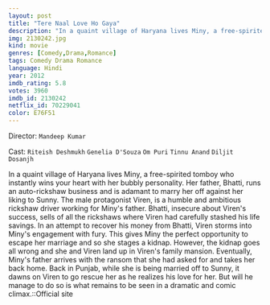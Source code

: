 ```yaml
---
layout: post
title: "Tere Naal Love Ho Gaya"
description: "In a quaint village of Haryana lives Miny, a free-spirited tomboy who instantly wins your heart with her bubbly personality. Her father, Bhatti, runs an auto-rickshaw business and is adamant to marry her off against her liking to Sunny. The male protagonist Viren, is a humble and ambitious rickshaw driver working for Miny's father. Bhatti, insecure about Viren's success, sells of all the rickshaws where Viren had carefully stashed his life savings. In an attempt to recover his money from .."
img: 2130242.jpg
kind: movie
genres: [Comedy,Drama,Romance]
tags: Comedy Drama Romance 
language: Hindi
year: 2012
imdb_rating: 5.8
votes: 3960
imdb_id: 2130242
netflix_id: 70229041
color: E76F51
---
```

Director: `Mandeep Kumar`  

Cast: `Riteish Deshmukh` `Genelia D'Souza` `Om Puri` `Tinnu Anand` `Diljit Dosanjh` 

In a quaint village of Haryana lives Miny, a free-spirited tomboy who instantly wins your heart with her bubbly personality. Her father, Bhatti, runs an auto-rickshaw business and is adamant to marry her off against her liking to Sunny. The male protagonist Viren, is a humble and ambitious rickshaw driver working for Miny's father. Bhatti, insecure about Viren's success, sells of all the rickshaws where Viren had carefully stashed his life savings. In an attempt to recover his money from Bhatti, Viren storms into Miny's engagement with fury. This gives Miny the perfect opportunity to escape her marriage and so she stages a kidnap. However, the kidnap goes all wrong and she and Viren land up in Viren's family mansion. Eventually, Miny's father arrives with the ransom that she had asked for and takes her back home. Back in Punjab, while she is being married off to Sunny, it dawns on Viren to go rescue her as he realizes his love for her. But will he manage to do so is what remains to be seen in a dramatic and comic climax.::Official site